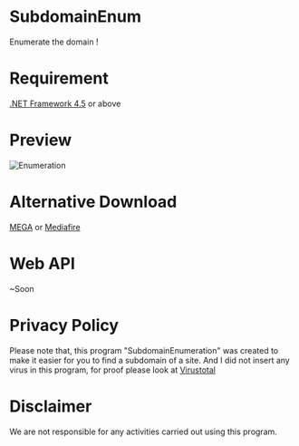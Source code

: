 # SubdomainEnum
Enumerate the domain !

# Requirement
[.NET Framework 4.5](https://www.microsoft.com/en-us/download/details.aspx?id=30653) or above

# Preview
![Enumeration](https://image.prntscr.com/image/as_yrAx_TuCLtkyWK_4ebQ.png)

# Alternative Download
[MEGA](https://mega.nz/#!qFcRXQiJ!ppQYaOycAF91Vtaw7vmN0JMqN95hZ1vZJDpm4RGBHQg) or [Mediafire](http://www.mediafire.com/file/b04p789zadoex6g/SubdomainEnum.exe/file)

# Web API
~Soon

# Privacy Policy
Please note that, this program "SubdomainEnumeration" was created to make it easier for you to find a subdomain of a site. And I did not insert any virus in this program, for proof please look at [Virustotal](https://www.virustotal.com/#/file/74608091f211f1b366b850cf5b8cc0010437b4e4689ca0d098b2a739f21142a6/detection)

# Disclaimer
We are not responsible for any activities carried out using this program.
